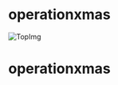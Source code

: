 # operationxmas

![TopImg](https://tomo.syo.tokyo/openimg/operation_xmas.png "operationxmas")

# operationxmas